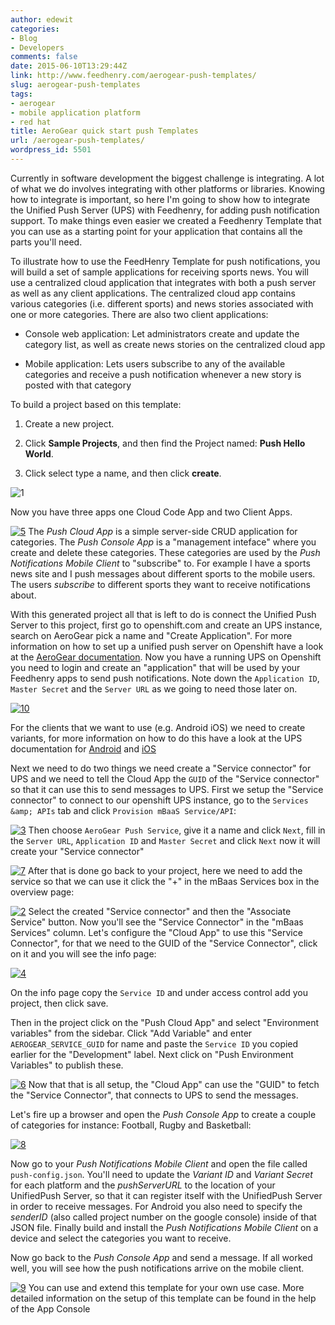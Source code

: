```yaml
---
author: edewit
categories:
- Blog
- Developers
comments: false
date: 2015-06-10T13:29:44Z
link: http://www.feedhenry.com/aerogear-push-templates/
slug: aerogear-push-templates
tags:
- aerogear
- mobile application platform
- red hat
title: AeroGear quick start push Templates
url: /aerogear-push-templates/
wordpress_id: 5501
---
```


Currently in software development the biggest challenge is integrating. A lot of what we do involves integrating with other platforms or libraries. Knowing how to integrate is important, so here I'm going to show how to integrate the Unified Push Server (UPS) with Feedhenry, for adding push notification support. To make things even easier we created a Feedhenry Template that you can use as a starting point for your application that contains all the parts you'll need.

To illustrate how to use the FeedHenry Template for push notifications, you will build a set of sample applications for receiving sports news. You will use a centralized cloud application that integrates with both a push server as well as any client applications. The centralized cloud app contains various categories (i.e. different sports) and news stories associated with one or more categories. There are also two client applications:




    
  * Console web application: Let administrators create and update the category list, as well as create news stories on the centralized cloud app

    
  * Mobile application: Lets users subscribe to any of the available categories and receive a push notification whenever a new story is posted with that category



To build a project based on this template:


    
  1. Create a new project.

    
  2. Click **Sample Projects**, and then find the Project named: **Push Hello World**.

    
  3. Click select type a name, and then click **create**.



![1](/wp-content/uploads/2015/05/1.png)



Now you have three apps one Cloud Code App and two Client Apps.

[![5](/wp-content/uploads/2015/05/5.png)](/wp-content/uploads/2015/05/5.png)
The _Push Cloud App_ is a simple server-side CRUD application for categories. The _Push Console App_ is a "management inteface" where you create and delete these categories. These categories are used by the _Push Notifications Mobile Client_ to "subscribe" to. For example I have a sports news site and I push messages about different sports to the mobile users. The users _subscribe_ to different sports they want to receive notifications about.

With this generated project all that is left to do is connect the Unified Push Server to this project, first go to openshift.com and create an UPS instance, search on AeroGear pick a name and "Create Application". For more information on how to set up a unified push server on Openshift have a look at the [AeroGear documentation](https://aerogear.org/docs/unifiedpush/ups_userguide/index/#openshift). Now you have a running UPS on Openshift you need to login and create an "application" that will be used by your Feedhenry apps to send push notifications. Note down the `Application ID`, `Master Secret` and the `Server URL` as we going to need those later on.

[![10](/wp-content/uploads/2015/05/10.png)](/wp-content/uploads/2015/05/10.png)

For the clients that we want to use (e.g. Android iOS) we need to create variants, for more information on how to do this have a look at the UPS documentation for [Android](https://aerogear.org/docs/unifiedpush/aerogear-push-android/) and [iOS](https://aerogear.org/docs/unifiedpush/aerogear-push-ios/)

Next we need to do two things we need create a "Service connector" for UPS and we need to tell the Cloud App the `GUID` of the "Service connector" so that it can use this to send messages to UPS. First we setup the "Service connector" to connect to our openshift UPS instance, go to the `Services &amp; APIs` tab and click `Provision mBaaS Service/API`:

[![3](/wp-content/uploads/2015/05/3.png)](/wp-content/uploads/2015/05/3.png)
Then choose `AeroGear Push Service`, give it a name and click `Next`, fill in the `Server URL`, `Application ID` and `Master Secret` and click `Next` now it will create your "Service connector"

[![7](/wp-content/uploads/2015/05/7.png)](/wp-content/uploads/2015/05/7.png)
After that is done go back to your project, here we need to add the service so that we can use it click the "+" in the mBaas Services box in the overview page:

[![2](/wp-content/uploads/2015/05/2.png)](/wp-content/uploads/2015/05/2.png)
Select the created "Service connector" and then the "Associate Service" button. Now you'll see the "Service Connector" in the "mBaas Services" column. Let's configure the "Cloud App" to use this "Service Connector", for that we need to the GUID of the "Service Connector", click on it and you will see the info page:

[![4](/wp-content/uploads/2015/05/4.png)](/wp-content/uploads/2015/05/4.png)

On the info page copy the `Service ID` and under access control add you project, then click save.

Then in the project click on the "Push Cloud App" and select "Environment variables" from the sidebar. Click "Add Variable" and enter `AEROGEAR_SERVICE_GUID` for name and paste the `Service ID` you copied earlier for the "Development" label. Next click on "Push Environment Variables" to publish these.

[![6](/wp-content/uploads/2015/05/6.png)](/wp-content/uploads/2015/05/6.png)
Now that that is all setup, the "Cloud App" can use the "GUID" to fetch the "Service Connector", that connects to UPS to send the messages.

Let's fire up a browser and open the _Push Console App_ to create a couple of categories for instance: Football, Rugby and Basketball:

[![8](/wp-content/uploads/2015/05/8.png)](/wp-content/uploads/2015/05/8.png)

Now go to your _Push Notifications Mobile Client_ and open the file called `push-config.json`. You'll need to update the _Variant ID_ and _Variant Secret_ for each platform and the _pushServerURL_ to the location of your UnifiedPush Server, so that it can register itself with the UnifiedPush Server in order to receive messages. For Android you also need to specify the _senderID_ (also called project number on the google console) inside of that JSON file. Finally build and install the _Push Notifications Mobile Client_ on a device and select the categories you want to receive.

Now go back to the _Push Console App_ and send a message. If all worked well, you will see how the push notifications arrive on the mobile client.

[![9](/wp-content/uploads/2015/05/9.png)](/wp-content/uploads/2015/05/9.png)
You can use and extend this template for your own use case. More detailed information on the setup of this template can be found in the help of the App Console
